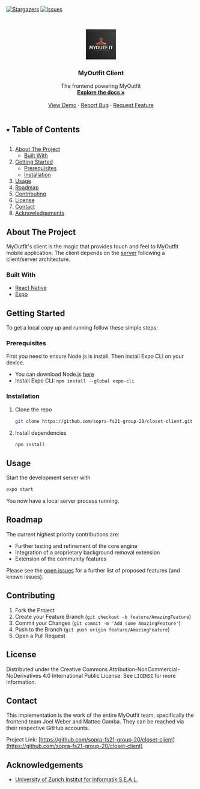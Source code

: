 <!--
*** Thanks for checking out the Best-README-Template. If you have a suggestion
*** that would make this better, please fork the repo and create a pull request
*** or simply open an issue with the tag "enhancement".
*** Thanks again! Now go create something AMAZING! :D
***
***
***
*** To avoid retyping too much info. Do a search and replace for the following:
*** sopra-fs21-group-20, closet-server, email, project_title, project_description
-->



<!-- PROJECT SHIELDS -->
<!--
*** I'm using markdown "reference style" links for readability.
*** Reference links are enclosed in brackets [ ] instead of parentheses ( ).
*** See the bottom of this document for the declaration of the reference variables
*** for contributors-url, forks-url, etc. This is an optional, concise syntax you may use.
*** https://www.markdownguide.org/basic-syntax/#reference-style-links
-->

[![Stargazers][stars-shield]][stars-url]
[![Issues][issues-shield]][issues-url]

<!-- PROJECT LOGO -->
<br />
<p align="center">
  <a href="https://github.com/sopra-fs21-group-20/closet-server">
    <img src="logo.png" alt="Logo" width="80" height="80">
  </a>

  <h3 align="center">MyOutfit Client</h3>

  <p align="center">
    The frontend powering MyOutfit
    <br />
    <a href="https://github.com/sopra-fs21-group-20/closet-client"><strong>Explore the docs »</strong></a>
    <br />
    <br />
    <a href="https://myoutf.it">View Demo</a>
    ·
    <a href="https://github.com/sopra-fs21-group-20/closet-client/issues">Report Bug</a>
    ·
    <a href="https://github.com/sopra-fs21-group-20/closet-client/issues">Request Feature</a>
  </p>
</p>



<!-- TABLE OF CONTENTS -->
<details open="open">
  <summary><h2 style="display: inline-block">Table of Contents</h2></summary>
  <ol>
    <li>
      <a href="#about-the-project">About The Project</a>
      <ul>
        <li><a href="#built-with">Built With</a></li>
      </ul>
    </li>
    <li>
      <a href="#getting-started">Getting Started</a>
      <ul>
        <li><a href="#prerequisites">Prerequisites</a></li>
        <li><a href="#installation">Installation</a></li>
      </ul>
    </li>
    <li><a href="#usage">Usage</a></li>
    <li><a href="#roadmap">Roadmap</a></li>
    <li><a href="#contributing">Contributing</a></li>
    <li><a href="#license">License</a></li>
    <li><a href="#contact">Contact</a></li>
    <li><a href="#acknowledgements">Acknowledgements</a></li>
  </ol>
</details>



<!-- ABOUT THE PROJECT -->
## About The Project

MyOutfit's client is the magic that provides touch and feel to MyOutfit mobile application. The client depends on the [server](https://github.com/sopra-fs21-group-20/closet-server) following a client/server architecture.


### Built With

* [React Native](https://github.com/facebook/react-native)
* [Expo](https://github.com/expo/expo)

<!-- GETTING STARTED -->
## Getting Started

To get a local copy up and running follow these simple steps:

### Prerequisites

First you need to ensure Node.js is install. Then install Expo CLI on your device. 

* You can download Node.js [here](https://nodejs.org/en/download/)
* Install Expo CLI: `npm install --global expo-cli`

### Installation

1. Clone the repo
   ```sh
   git clone https://github.com/sopra-fs21-group-20/closet-client.git
   ```
2. Install dependencies
   ```sh
   npm install
   ```

<!-- USAGE EXAMPLES -->
## Usage

Start the development server with  
```sh
expo start
```

You now have a local server process running.

## Roadmap

The current highest priority contributions are:

* Further testing and refinement of the core engine
* Integration of a proprietary background removal extension
* Extension of the community features

Please see the [open issues](https://github.com/sopra-fs21-group-20/closet-client/issues) for a further list of proposed features (and known issues).

<!-- CONTRIBUTING -->
## Contributing

1. Fork the Project
2. Create your Feature Branch (`git checkout -b feature/AmazingFeature`)
3. Commit your Changes (`git commit -m 'Add some AmazingFeature'`)
4. Push to the Branch (`git push origin feature/AmazingFeature`)
5. Open a Pull Request

<!-- LICENSE -->
## License

Distributed under the Creative Commons Attribution-NonCommercial-NoDerivatives 4.0 International Public License. See `LICENSE` for more information.

<!-- CONTACT -->
## Contact

This implementation is the work of the entire MyOutfit team, specifically the frontend team Joel Weber and Matteo Gamba.
They can be reached via their respective GitHub accounts.

Project Link: [https://github.com/sopra-fs21-group-20/closet-client](https://github.com/sopra-fs21-group-20/closet-client)

<!-- ACKNOWLEDGEMENTS -->
## Acknowledgements

* [University of Zurich Institut for Informatik S.E.A.L.](https://www.ifi.uzh.ch/en/seal.html)

<!-- MARKDOWN LINKS & IMAGES -->
<!-- https://www.markdownguide.org/basic-syntax/#reference-style-links -->
[stars-shield]: https://img.shields.io/github/stars/sopra-fs21-group-20/closet-server.svg?style=plastic
[stars-url]: https://github.com/sopra-fs21-group-20/closet-server/stargazers
[issues-shield]: https://img.shields.io/github/issues/sopra-fs21-group-20/closet-server.svg?style=plastic
[issues-url]: https://github.com/sopra-fs21-group-20/closet-server/issues
[license-shield]: https://img.shields.io/github/license/sopra-fs21-group-20/closet-server.svg?style=plastic
[license-url]: https://github.com/sopra-fs21-group-20/closet-server/blob/master/LICENSE.txt
